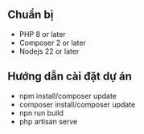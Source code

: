 ## Chuẩn bị
- PHP 8 or later
- Composer 2 or later
- Nodejs 22 or later
## Hướng dẫn cài đặt dự án
- npm install/composer update
- composer install/composer update
- npn run build
- php artisan serve
